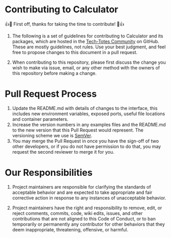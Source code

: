 # Contributing to Calculator

👍🎉 First off, thanks for taking the time to contribute! 🎉👍

1. The following is a set of guidelines for contributing to Calculator and its packages, which are hosted in the [Tech-Totes Community](tech.totes@ngivbt.edu.in) on GitHub. These are mostly guidelines, not rules. Use your best judgment, and feel free to propose changes to this document in a pull request.

2. When contributing to this repository, please first discuss the change you wish to make via issue, email, or any other method with the owners of this repository before making a change.

# Pull Request Process
1. Update the README.md with details of changes to the interface, this includes new environment variables, exposed ports, useful file locations and container parameters.
2. Increase the version numbers in any examples files and the README.md to the new version that this Pull Request would represent. The versioning scheme we use is [SemVer](https://semver.org/).
3. You may merge the Pull Request in once you have the sign-off of two other developers, or if you do not have permission to do that, you may request the second reviewer to merge it for you.

# Our Responsibilities
1. Project maintainers are responsible for clarifying the standards of acceptable behavior and are expected to take appropriate and fair corrective action in response to any instances of unacceptable behavior.

2. Project maintainers have the right and responsibility to remove, edit, or reject comments, commits, code, wiki edits, issues, and other contributions that are not aligned to this Code of Conduct, or to ban temporarily or permanently any contributor for other behaviors that they deem inappropriate, threatening, offensive, or harmful.
